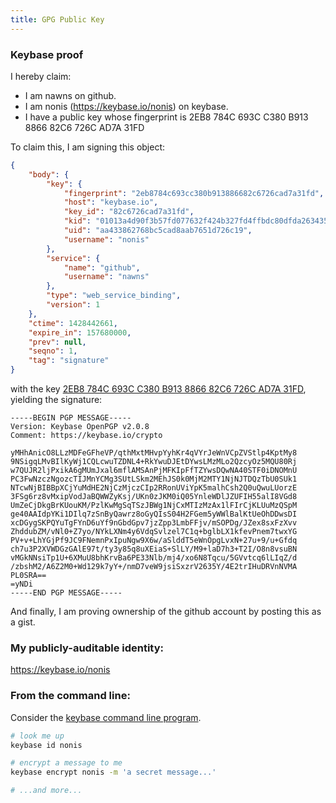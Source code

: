 ```yaml
---
title: GPG Public Key
---
```


### Keybase proof

I hereby claim:

  * I am nawns on github.
  * I am nonis (https://keybase.io/nonis) on keybase.
  * I have a public key whose fingerprint is 2EB8 784C 693C C380 B913  8866 82C6 726C AD7A 31FD

To claim this, I am signing this object:

```json
{
    "body": {
        "key": {
            "fingerprint": "2eb8784c693cc380b913886682c6726cad7a31fd",
            "host": "keybase.io",
            "key_id": "82c6726cad7a31fd",
            "kid": "01013a4d90f3b57fd077632f424b327fd4ffbdc80dfda263435364aa65e94de570300a",
            "uid": "aa433862768bc5cad8aab7651d726c19",
            "username": "nonis"
        },
        "service": {
            "name": "github",
            "username": "nawns"
        },
        "type": "web_service_binding",
        "version": 1
    },
    "ctime": 1428442661,
    "expire_in": 157680000,
    "prev": null,
    "seqno": 1,
    "tag": "signature"
}
```

with the key [2EB8 784C 693C C380 B913  8866 82C6 726C AD7A 31FD](https://keybase.io/nonis), yielding the signature:

```
-----BEGIN PGP MESSAGE-----
Version: Keybase OpenPGP v2.0.8
Comment: https://keybase.io/crypto

yMHhAnicO8LLzMDFeGFheVP/qthMxtMHvpYyhKr4qVYrJeWnVCpZVStlp4KptMy8
9NSigqLMvBIlKyWj1CQLcwuTZDNL4+RkYwuDJEtDYwsLMzMLo2QzcyOz5MQU80Rj
w7QUJR2ljPxikA6gMUmJxal6mflAMSAnPjMFKIpFfTZYwsDQwNA40STF0iDNOMnU
PC3FwNzczNgozcTIJMnYCMg3SUtLSkm2MEhJS0k0MjM2MTY1NjNJTDQzTbU0SUk1
NTcwNjBIBBpXCjYuMdHE2NjCzMjczCIp2RRonUViYpK5malhCsh2Q0uQwuLUorzE
3FSg6rz8vMxipVodJaBQWWZyKsj/UKn0zJKM0iQ05YnleWDlJZUFIH55alI8VGd8
UmZeCjDkgBrKUouKM/PzlKwMgSqTSzJBWg1NjCxMTIzMzAx1lFIrCjKLUuMzQSpM
ge40AAIdpYKi1DIlq7zSnByQawrz8oGyQIsS04H2FGem5yWWlBalKtUeOhDDwsDI
xcDGygSKPQYuTgFYnD6uYf9nGbdGpv7jzZpp3LmbFFjv/mSOPDg/JZex8sxFzXvv
ZhddubZM/vNl0+Z7yo/NYkLXNm4y6VdqSvlzel7C1q+bglbLX1kfevPnem7twxYG
PV+v+LhYGjPf9JC9FNemnPxIpuNgw9X6w/aSlddT5eWnOpgLvxN+27u+9/u+Gfdq
ch7u3P2XVWDGzGAlE97t/ty3y85q8uXEiaS+SlLY/M9+laD7h3+T2I/O8n8vsuBN
vMGkNNsiTp1U+6XMuU8bhKrvBa6PE33Nlb/mj4/xo6N8Tqcu/5GVvtcq6lLIqZ/d
/zbshM2/A6Z2M0+Wd129k7yY+/nmD7veW9jsiSxzrV2635Y/4E2trIHuDRVnNVMA
PL0SRA==
=yNDi
-----END PGP MESSAGE-----

```

And finally, I am proving ownership of the github account by posting this as a gist.

### My publicly-auditable identity:

https://keybase.io/nonis

### From the command line:

Consider the [keybase command line program](https://keybase.io/docs/command_line).

```bash
# look me up
keybase id nonis

# encrypt a message to me
keybase encrypt nonis -m 'a secret message...'

# ...and more...
```
